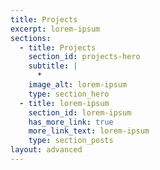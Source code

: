 ```yaml
---
title: Projects
excerpt: lorem-ipsum
sections:
  - title: Projects
    section_id: projects-hero
    subtitle: |
      *
    image_alt: lorem-ipsum
    type: section_hero
  - title: lorem-ipsum
    section_id: lorem-ipsum
    has_more_link: true
    more_link_text: lorem-ipsum
    type: section_posts
layout: advanced
---
```

